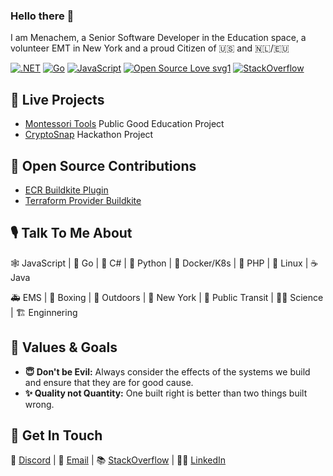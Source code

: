 ### Hello there 👋

I am Menachem, a Senior Software Developer in the Education space, a volunteer EMT in New York and a proud Citizen of 🇺🇸 and 🇳🇱/🇪🇺

[![.NET](https://img.shields.io/badge/--512BD4?logo=.net&logoColor=ffffff)](https://dotnet.microsoft.com/)
[![Go](https://img.shields.io/badge/--00ADD8?logo=go&logoColor=ffffff)](https://golang.org/)
[![JavaScript](https://img.shields.io/badge/--F7DF1E?logo=javascript&logoColor=000)](https://www.javascript.com/)
[![Open Source Love svg1](https://badges.frapsoft.com/os/v1/open-source.svg?v=103)](https://github.com/ellerbrock/open-source-badges/)
[![StackOverflow](https://img.shields.io/stackexchange/stackoverflow/r/1890717?color=g&label=StackOverflow&logo=StackOverflow)](https://stackoverflow.com/users/1890717/menachem-hornbacher)

## 🚀 Live Projects

- [Montessori Tools](https://github.com/mhornbacher/montessori-tools) Public Good Education Project
- [CryptoSnap](https://github.com/CryptoSnap9001) Hackathon Project

## 🌱 Open Source Contributions

- [ECR Buildkite Plugin](https://github.com/buildkite-plugins/ecr-buildkite-plugin)
- [Terraform Provider Buildkite](https://github.com/buildkite/terraform-provider-buildkite)

## 🎙️ Talk To Me About

🕸️ JavaScript | 🐹 Go | 🏢 C# | 🐍 Python | 🐳 Docker/K8s | 🐘 PHP | 🐧 Linux | ☕️ Java

🚑 EMS | 🥊 Boxing | 🌋 Outdoors | 🗽 New York | 💺 Public Transit | 👩‍🔬 Science | 🏗️ Enginnering

## 🎯 Values & Goals

- **😇 Don't be Evil:** Always consider the effects of the systems we build and ensure that they are for good cause.
- **✨ Quality not Quantity:** One built right is better than two things built wrong.

## 📮 Get In Touch

💬 [Discord](https://discordapp.com/users/691479032340152320) | 📨 [Email](me@mendel.tech) | 📚 [StackOverflow](https://stackoverflow.com/users/1890717/menachem-hornbacher) | 🤵‍♂️ [LinkedIn](https://linkedin.com/in/mhornbacher)

<!-- ## 📊 Metrics -->
<!-- ![Menachems's GitHub stats](https://github-readme-stats.vercel.app/api?username=mhornbacher&show_icons=true&theme=transparent) -->
<!-- ![Menachems's github streak](https://github-readme-streak-stats.herokuapp.com/?user=mhornbacher&theme=transparent)

![Menachems's top languages](https://github-readme-stats.vercel.app/api/top-langs/?username=mhornbacher&theme=transparent&show_icons=true) -->


<!--
**mhornbacher/mhornbacher** is a ✨ _special_ ✨ repository because its `README.md` (this file) appears on your GitHub profile.

Here are some ideas to get you started:

- 🔭 I’m currently working on ...
- 🌱 I’m currently learning ...
- 👯 I’m looking to collaborate on ...
- 🤔 I’m looking for help with ...
- 💬 Ask me about ...
- 📫 How to reach me: ...
- 😄 Pronouns: ...
- ⚡ Fun fact: ...
-->
